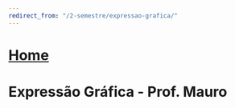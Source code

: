 ```yaml
---
redirect_from: "/2-semestre/expressao-grafica/"
---
```


# [Home](/engenharia-da-computacao/)

# Expressão Gráfica - Prof. Mauro
